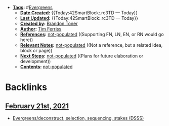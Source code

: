 - **[Tags](<../Tags.md>):** #[Evergreens](<../Evergreens.md>)
    - **[Date Created](<../Date Created.md>):** {{Today:42SmartBlock:.rc3TD — Today}}
    - **[Last Updated](<../Last Updated.md>):** {{Today:42SmartBlock:.rc3TD — Today}}
    - **[Created by](<../Created by.md>):** [Brandon Toner](<../Brandon Toner.md>)
    - **[Author](<../Author.md>):** [Tim Ferriss](<../Tim Ferriss.md>)
    - **[References](<../References.md>):** [not-populated](<../not-populated.md>) ((Supporting FN, LN, EN, or RN would go here))
    - **[Relevant Notes](<../Relevant Notes.md>):** [not-populated](<../not-populated.md>) ((Not a reference, but a related idea, block or page))
    - **[Next Steps](<../Next Steps.md>):** [not-populated](<../not-populated.md>) ((Plans for future elaboration or development))
    - **[Contents](<../Contents.md>):** [not-populated](<../not-populated.md>)

# Backlinks
## [February 21st, 2021](<February 21st, 2021.md>)
- [Evergreens/deconstruct, selection, sequencing, stakes (DSSS)](<../Evergreens/deconstruct, selection, sequencing, stakes (DSSS).md>)

